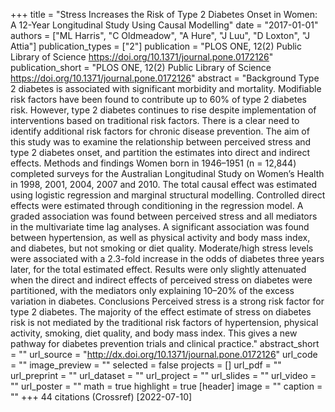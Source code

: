 +++
title = "Stress Increases the Risk of Type 2 Diabetes Onset in Women: A 12-Year Longitudinal Study Using Causal Modelling"
date = "2017-01-01"
authors = ["ML Harris", "C Oldmeadow", "A Hure", "J Luu", "D Loxton", "J Attia"]
publication_types = ["2"]
publication = "PLOS ONE, 12(2) Public Library of Science https://doi.org/10.1371/journal.pone.0172126"
publication_short = "PLOS ONE, 12(2) Public Library of Science https://doi.org/10.1371/journal.pone.0172126"
abstract = "Background Type 2 diabetes is associated with significant morbidity and mortality. Modifiable risk factors have been found to contribute up to 60% of type 2 diabetes risk. However, type 2 diabetes continues to rise despite implementation of interventions based on traditional risk factors. There is a clear need to identify additional risk factors for chronic disease prevention. The aim of this study was to examine the relationship between perceived stress and type 2 diabetes onset, and partition the estimates into direct and indirect effects. Methods and findings Women born in 1946–1951 (n = 12,844) completed surveys for the Australian Longitudinal Study on Women’s Health in 1998, 2001, 2004, 2007 and 2010. The total causal effect was estimated using logistic regression and marginal structural modelling. Controlled direct effects were estimated through conditioning in the regression model. A graded association was found between perceived stress and all mediators in the multivariate time lag analyses. A significant association was found between hypertension, as well as physical activity and body mass index, and diabetes, but not smoking or diet quality. Moderate/high stress levels were associated with a 2.3-fold increase in the odds of diabetes three years later, for the total estimated effect. Results were only slightly attenuated when the direct and indirect effects of perceived stress on diabetes were partitioned, with the mediators only explaining 10–20% of the excess variation in diabetes. Conclusions Perceived stress is a strong risk factor for type 2 diabetes. The majority of the effect estimate of stress on diabetes risk is not mediated by the traditional risk factors of hypertension, physical activity, smoking, diet quality, and body mass index. This gives a new pathway for diabetes prevention trials and clinical practice."
abstract_short = ""
url_source = "http://dx.doi.org/10.1371/journal.pone.0172126"
url_code = ""
image_preview = ""
selected = false
projects = []
url_pdf = ""
url_preprint = ""
url_dataset = ""
url_project = ""
url_slides = ""
url_video = ""
url_poster = ""
math = true
highlight = true
[header]
image = ""
caption = ""
+++
44 citations (Crossref) [2022-07-10]
